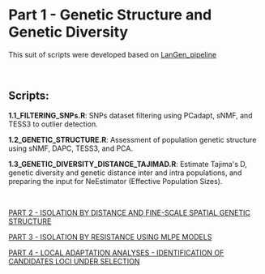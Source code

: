 # Part 1 - Genetic Structure and Genetic Diversity

This suit of scripts were developed based on [LanGen_pipeline](https://github.com/rojaff/LanGen_pipeline)

&nbsp;

## Scripts:
__1.1_FILTERING_SNPs.R__: SNPs dataset filtering using PCadapt, sNMF, and TESS3 to outlier detection.

__1.2_GENETIC_STRUCTURE.R__: Assessment of population genetic structure using sNMF, DAPC, TESS3, and PCA.

__1.3_GENETIC_DIVERSITY_DISTANCE_TAJIMAD.R__: Estimate Tajima's D, genetic diversity and genetic distance inter and intra populations, and preparing the input for NeEstimator (Effective Population Sizes).

&nbsp;

[PART 2 - ISOLATION BY DISTANCE AND FINE-SCALE SPATIAL GENETIC STRUCTURE](https://github.com/jdalapicolla/IBD_models.R)

[PART 3 - ISOLATION BY RESISTANCE USING MLPE MODELS](https://github.com/jdalapicolla/MLPE.R)

[PART 4 - LOCAL ADAPTATION ANALYSES - IDENTIFICATION OF CANDIDATES LOCI UNDER SELECTION](https://github.com/jdalapicolla/LOCAL_ADAPTATION.R)
